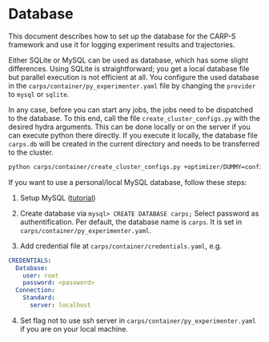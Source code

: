 # Database

This document describes how to set up the database for the CARP-S framework and use it for
logging experiment results and trajectories.

Either SQLite or MySQL can be used as database, which has some slight differences.
Using SQLite is straightforward; you get a local database file but
parallel execution is not efficient at all. You configure the used database in the
`carps/container/py_experimenter.yaml` file by changing the `provider` to `mysql` or
`sqlite`.

In any case, before you can start any jobs, the jobs need to be dispatched to the database.
To this end, call the file `create_cluster_configs.py` with the desired hydra arguments.
This can be done locally or on the server if you can execute python there directly.
If you execute it locally, the database file `carps.db` will be created in the current directory and
needs to be transferred to the cluster.

```bash
python carps/container/create_cluster_configs.py +optimizer/DUMMY=config +problem/DUMMY=config 'seed=range(1,21)' --multirun
```

If you want to use a personal/local MySQL database, follow these steps:

1. Setup MySQL ([tutorial](https://dev.mysql.com/doc/refman/8.3/en/installing.html))


2. Create database via `mysql> CREATE DATABASE carps;`
    Select password as authentification.
    Per default, the database name is `carps`.
    It is set in `carps/container/py_experimenter.yaml`.


3. Add credential file at `carps/container/credentials.yaml`, e.g.
```yaml
CREDENTIALS:
  Database:
    user: root
    password: <password>
  Connection:
    Standard:
      server: localhost
```

4. Set flag not to use ssh server in `carps/container/py_experimenter.yaml` if you are on your local
   machine.

